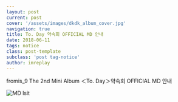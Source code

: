 ```yaml
---
layout: post
current: post
cover: '/assets/images/dkdk_album_cover.jpg'
navigation: true
title: To. Day 약속회 OFFICIAL MD 안내
date: 2018-06-11
tags: notice
class: post-template
subclass: 'post tag-notice'
author: imreplay
---
```


fromis_9 The 2nd Mini Album ＜To. Day＞약속회 OFFICIAL MD 안내

![MD lsit](http://cfile262.uf.daum.net/image/99075B3E5B1E604D175BA8)
